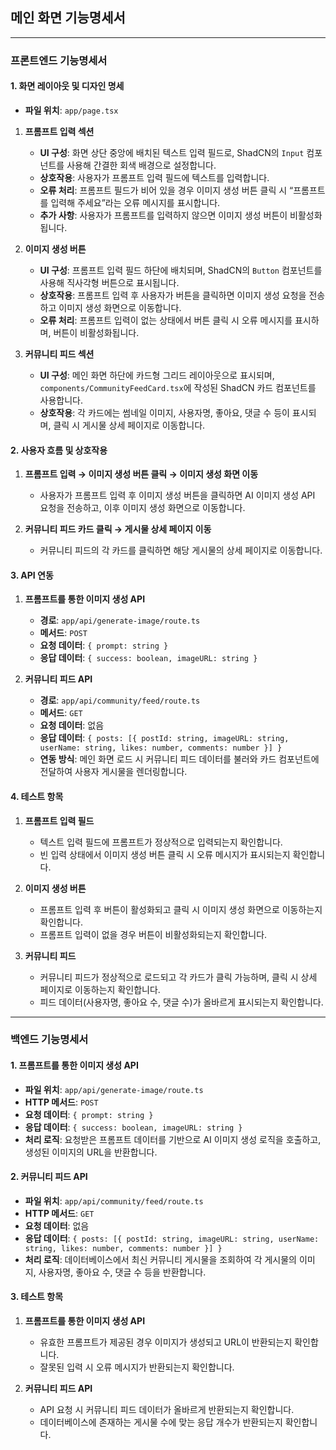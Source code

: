 ## 메인 화면 기능명세서

---

### 프론트엔드 기능명세서

#### 1. 화면 레이아웃 및 디자인 명세

- **파일 위치**: `app/page.tsx`

1. **프롬프트 입력 섹션**
   - **UI 구성**: 화면 상단 중앙에 배치된 텍스트 입력 필드로, ShadCN의 `Input` 컴포넌트를 사용해 간결한 회색 배경으로 설정합니다.
   - **상호작용**: 사용자가 프롬프트 입력 필드에 텍스트를 입력합니다.
   - **오류 처리**: 프롬프트 필드가 비어 있을 경우 이미지 생성 버튼 클릭 시 “프롬프트를 입력해 주세요”라는 오류 메시지를 표시합니다.
   - **추가 사항**: 사용자가 프롬프트를 입력하지 않으면 이미지 생성 버튼이 비활성화됩니다.

2. **이미지 생성 버튼**
   - **UI 구성**: 프롬프트 입력 필드 하단에 배치되며, ShadCN의 `Button` 컴포넌트를 사용해 직사각형 버튼으로 표시됩니다.
   - **상호작용**: 프롬프트 입력 후 사용자가 버튼을 클릭하면 이미지 생성 요청을 전송하고 이미지 생성 화면으로 이동합니다.
   - **오류 처리**: 프롬프트 입력이 없는 상태에서 버튼 클릭 시 오류 메시지를 표시하며, 버튼이 비활성화됩니다.

3. **커뮤니티 피드 섹션**
   - **UI 구성**: 메인 화면 하단에 카드형 그리드 레이아웃으로 표시되며, `components/CommunityFeedCard.tsx`에 작성된 ShadCN 카드 컴포넌트를 사용합니다.
   - **상호작용**: 각 카드에는 썸네일 이미지, 사용자명, 좋아요, 댓글 수 등이 표시되며, 클릭 시 게시물 상세 페이지로 이동합니다.

#### 2. 사용자 흐름 및 상호작용

1. **프롬프트 입력 → 이미지 생성 버튼 클릭 → 이미지 생성 화면 이동**
   - 사용자가 프롬프트 입력 후 이미지 생성 버튼을 클릭하면 AI 이미지 생성 API 요청을 전송하고, 이후 이미지 생성 화면으로 이동합니다.
   
2. **커뮤니티 피드 카드 클릭 → 게시물 상세 페이지 이동**
   - 커뮤니티 피드의 각 카드를 클릭하면 해당 게시물의 상세 페이지로 이동합니다.

#### 3. API 연동

1. **프롬프트를 통한 이미지 생성 API**
   - **경로**: `app/api/generate-image/route.ts`
   - **메서드**: `POST`
   - **요청 데이터**: `{ prompt: string }`
   - **응답 데이터**: `{ success: boolean, imageURL: string }`

2. **커뮤니티 피드 API**
   - **경로**: `app/api/community/feed/route.ts`
   - **메서드**: `GET`
   - **요청 데이터**: 없음
   - **응답 데이터**: `{ posts: [{ postId: string, imageURL: string, userName: string, likes: number, comments: number }] }`
   - **연동 방식**: 메인 화면 로드 시 커뮤니티 피드 데이터를 불러와 카드 컴포넌트에 전달하여 사용자 게시물을 렌더링합니다.

#### 4. 테스트 항목

1. **프롬프트 입력 필드**
   - 텍스트 입력 필드에 프롬프트가 정상적으로 입력되는지 확인합니다.
   - 빈 입력 상태에서 이미지 생성 버튼 클릭 시 오류 메시지가 표시되는지 확인합니다.

2. **이미지 생성 버튼**
   - 프롬프트 입력 후 버튼이 활성화되고 클릭 시 이미지 생성 화면으로 이동하는지 확인합니다.
   - 프롬프트 입력이 없을 경우 버튼이 비활성화되는지 확인합니다.

3. **커뮤니티 피드**
   - 커뮤니티 피드가 정상적으로 로드되고 각 카드가 클릭 가능하며, 클릭 시 상세 페이지로 이동하는지 확인합니다.
   - 피드 데이터(사용자명, 좋아요 수, 댓글 수)가 올바르게 표시되는지 확인합니다.

---

### 백엔드 기능명세서

#### 1. 프롬프트를 통한 이미지 생성 API

- **파일 위치**: `app/api/generate-image/route.ts`
- **HTTP 메서드**: `POST`
- **요청 데이터**: `{ prompt: string }`
- **응답 데이터**: `{ success: boolean, imageURL: string }`
- **처리 로직**: 요청받은 프롬프트 데이터를 기반으로 AI 이미지 생성 로직을 호출하고, 생성된 이미지의 URL을 반환합니다.

#### 2. 커뮤니티 피드 API

- **파일 위치**: `app/api/community/feed/route.ts`
- **HTTP 메서드**: `GET`
- **요청 데이터**: 없음
- **응답 데이터**: `{ posts: [{ postId: string, imageURL: string, userName: string, likes: number, comments: number }] }`
- **처리 로직**: 데이터베이스에서 최신 커뮤니티 게시물을 조회하여 각 게시물의 이미지, 사용자명, 좋아요 수, 댓글 수 등을 반환합니다.

#### 3. 테스트 항목

1. **프롬프트를 통한 이미지 생성 API**
   - 유효한 프롬프트가 제공된 경우 이미지가 생성되고 URL이 반환되는지 확인합니다.
   - 잘못된 입력 시 오류 메시지가 반환되는지 확인합니다.

2. **커뮤니티 피드 API**
   - API 요청 시 커뮤니티 피드 데이터가 올바르게 반환되는지 확인합니다.
   - 데이터베이스에 존재하는 게시물 수에 맞는 응답 개수가 반환되는지 확인합니다.
